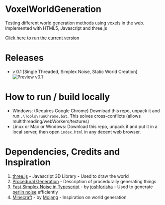 # VoxelWorldGeneration

Testing different world generation methods using voxels in the web. Implemented with HTML5, Javascript and three.js

[Click here to run the current version](https://rawgit.com/GuilhermeRossato/3D-Redstone-Simulator/master/index.html)

# Releases
 - v 0.1 [Single Threaded, Simplex Noise, Static World Creation]
![Preview v0.1](https://github.com/GuilhermeRossato/VoxelWorldGeneration/blob/master/Images/Releases/preview_v01.gif?raw=true)

# How to run / build locally

 - Windows: (Requires Google Chrome) Download this repo, unpack it and run `.\Tools\runChrome.bat`. This solves cross-conflicts (allows multithreading/webWorkers/textures)
 - Linux or Mac or Windows: Download this repo, unpack it and put it in a local server, then open `index.html` in any decent web browser.

# Dependencies, Credits and Inspiration

1. [three.js](https://threejs.org/) - Javascript 3D Library - Used to draw the world
2. [Procedural Generation](https://en.wikipedia.org/wiki/Procedural_generation) - Description of procedurally generating things
3. [Fast Simplex Noise in Typescript](https://github.com/joshforisha/fast-simplex-noise-js) - by [joshforisha](https://github.com/joshforisha) - Used to generate [perlin noise](https://en.wikipedia.org/wiki/Perlin_noise) efficiently
4. [Minecraft](https://minecraft.net/pt-br/) - by [Mojang](https://mojang.com/) - Inspiration on world generation